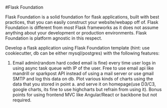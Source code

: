 #Flask Foundation

Flask Foundation is a solid foundation for flask applications, built with best practices, that you can easily construct your website/webapp off of. Flask Foundation is different from most Flask frameworks as it does not assume anything about your development or production environments. Flask Foundation is platform agnostic in this respect.

Develop a flask application using Flask Foundation template (hint: use cookiecutter, db can be either mysql/postgres) with the following features:
1. Email admin(random hard coded email is fine) every time user logs in using async task queue with IP of the user. Free to use email api like mandrill or sparkpost API instead of using a mail server or use gmail SMTP and log this data on db.
Plot various kinds of charts using the data that you stored in point a. and serve it on homepage(use D3/C3, google charts, its fine to use highcharts but refrain from using it).
Bonus points for using frontend MVC like Angular/React or backbone but not required.
